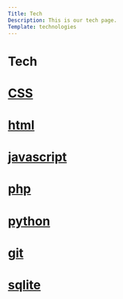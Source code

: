 ```yaml
---
Title: Tech
Description: This is our tech page.
Template: technologies
---
```


<div class="box1">
    <h1>Tech</h1>
</div>

<div class="box33">
    <h1> <a href="%base_url%?technology/css">CSS</a> </h1>
</div>

<div class="box66">
    <h1> <a href="%base_url%?technology/html">html</a> </h1>
</div>

<div class="box66">   
    <h1> <a href="%base_url%?technology/javascript">javascript</a> </h1>
</div>

<div class="box33">   
    <h1> <a href="%base_url%?technology/php">php</a> </h1>
</div>

<div class="box100">   
    <h1> <a href="%base_url%?technology/python">python</a> </h1>
</div>

<div class="box33">
    <h1> <a href="%base_url%?technology/git">git</a> </h1>
</div>

<div class="box66">   
    <h1> <a href="%base_url%?technology/sqlite">sqlite</a> </h1>
</div>